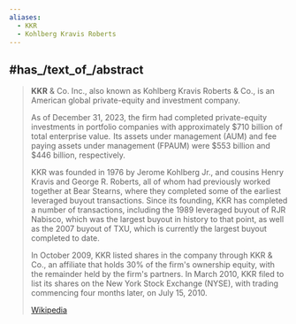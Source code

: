 ```yaml
---
aliases:
  - KKR
  - Kohlberg Kravis Roberts
---
```



## #has_/text_of_/abstract 

> **KKR** & Co. Inc., also known as Kohlberg Kravis Roberts & Co., 
> is an American global private-equity and investment company. 
> 
> As of December 31, 2023, the firm had completed private-equity investments in portfolio companies 
> with approximately $710 billion of total enterprise value. 
> Its assets under management (AUM) and fee paying assets under management (FPAUM) were $553 billion 
> and $446 billion, respectively.
>
> KKR was founded in 1976 by Jerome Kohlberg Jr., and cousins Henry Kravis and George R. Roberts, 
> all of whom had previously worked together at Bear Stearns, 
> where they completed some of the earliest leveraged buyout transactions. 
> Since its founding, KKR has completed a number of transactions, including the 1989 leveraged buyout of RJR Nabisco, which was the largest buyout in history to that point, as well as the 2007 buyout of TXU, which is currently the largest buyout completed to date.
>
> In October 2009, KKR listed shares in the company through KKR & Co., an affiliate that holds 30% of the firm's ownership equity, with the remainder held by the firm's partners. In March 2010, KKR filed to list its shares on the New York Stock Exchange (NYSE), with trading commencing four months later, on July 15, 2010.
>
> [Wikipedia](https://en.wikipedia.org/wiki/Kohlberg%20Kravis%20Roberts) 



